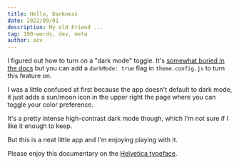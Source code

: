```yaml
---
title: Hello, Darkness
date: 2022/09/01
description: My old Friend ...
tag: 100-words, dev, meta
author: acv
---
```


I figured out how to turn on a "dark mode" toggle. 
It's [somewhat buried in the docs](https://nextra.vercel.app/themes/blog) but you can add a `darkMode: true` flag in `theme.config.js` to turn this feature on.

I was a little confused at first because the app doesn't default to dark mode, it just adds a sun/moon icon in the upper right the page where you can toggle your color preference.

It's a pretty intense high-contrast dark mode though, which I'm not sure if I like it enough to keep.

But this is a neat little app and I'm enjoying playing with it.

Please enjoy this documentary on the [Helvetica typeface](https://watchdocumentaries.com/helvetica/).